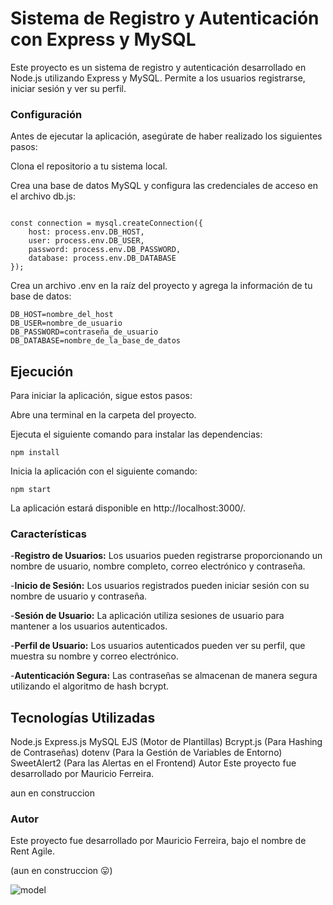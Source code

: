# Sistema de Registro y Autenticación con Express y MySQL

Este proyecto es un sistema de registro y autenticación desarrollado en Node.js utilizando Express y MySQL. Permite a los usuarios registrarse, iniciar sesión y ver su perfil.

### Configuración
Antes de ejecutar la aplicación, asegúrate de haber realizado los siguientes pasos:

Clona el repositorio a tu sistema local.

Crea una base de datos MySQL y configura las credenciales de acceso en el archivo db.js:

```

const connection = mysql.createConnection({
    host: process.env.DB_HOST,
    user: process.env.DB_USER,
    password: process.env.DB_PASSWORD,
    database: process.env.DB_DATABASE
});
```
Crea un archivo .env en la raíz del proyecto y agrega la información de tu base de datos:

```
DB_HOST=nombre_del_host
DB_USER=nombre_de_usuario
DB_PASSWORD=contraseña_de_usuario
DB_DATABASE=nombre_de_la_base_de_datos
```
## Ejecución
Para iniciar la aplicación, sigue estos pasos:

Abre una terminal en la carpeta del proyecto.

Ejecuta el siguiente comando para instalar las dependencias:

```
npm install
```
Inicia la aplicación con el siguiente comando:

```
npm start
```
La aplicación estará disponible en http://localhost:3000/.

### Características

-**Registro de Usuarios:** Los usuarios pueden registrarse proporcionando un nombre de usuario, nombre completo, correo electrónico y contraseña.

-**Inicio de Sesión:** Los usuarios registrados pueden iniciar sesión con su nombre de usuario y contraseña.

-**Sesión de Usuario:** La aplicación utiliza sesiones de usuario para mantener a los usuarios autenticados.

-**Perfil de Usuario:** Los usuarios autenticados pueden ver su perfil, que muestra su nombre y correo electrónico.

-**Autenticación Segura:** Las contraseñas se almacenan de manera segura utilizando el algoritmo de hash bcrypt.


## Tecnologías Utilizadas
Node.js
Express.js
MySQL
EJS (Motor de Plantillas)
Bcrypt.js (Para Hashing de Contraseñas)
dotenv (Para la Gestión de Variables de Entorno)
SweetAlert2 (Para las Alertas en el Frontend)
Autor
Este proyecto fue desarrollado por Mauricio Ferreira.

aun en construccion


### Autor
Este proyecto fue desarrollado por Mauricio Ferreira, bajo el nombre de Rent Agile.

(aun en construccion 😛)

  ![model](https://github.com/binbashz/NEW-API-CAR-USER/assets/124454895/24696462-9c03-4490-b0ff-a63b3448eb05)
